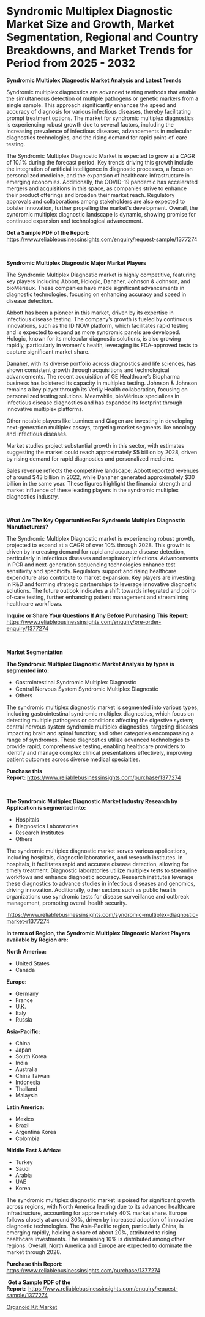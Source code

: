 <p><h1>Syndromic Multiplex Diagnostic Market Size and Growth, Market Segmentation, Regional and Country Breakdowns, and Market Trends for Period from 2025 -  2032</h1></p><p><strong>Syndromic Multiplex Diagnostic Market Analysis and Latest Trends</strong></p>
<p><p>Syndromic multiplex diagnostics are advanced testing methods that enable the simultaneous detection of multiple pathogens or genetic markers from a single sample. This approach significantly enhances the speed and accuracy of diagnosis for various infectious diseases, thereby facilitating prompt treatment options. The market for syndromic multiplex diagnostics is experiencing robust growth due to several factors, including the increasing prevalence of infectious diseases, advancements in molecular diagnostics technologies, and the rising demand for rapid point-of-care testing.</p><p>The Syndromic Multiplex Diagnostic Market is expected to grow at a CAGR of 10.1% during the forecast period. Key trends driving this growth include the integration of artificial intelligence in diagnostic processes, a focus on personalized medicine, and the expansion of healthcare infrastructure in emerging economies. Additionally, the COVID-19 pandemic has accelerated mergers and acquisitions in this space, as companies strive to enhance their product offerings and broaden their market reach. Regulatory approvals and collaborations among stakeholders are also expected to bolster innovation, further propelling the market's development. Overall, the syndromic multiplex diagnostic landscape is dynamic, showing promise for continued expansion and technological advancement.</p></p>
<p><strong>Get a Sample PDF of the Report:&nbsp;</strong> <a href="https://www.reliablebusinessinsights.com/enquiry/request-sample/1377274?utm_campaign=1950&utm_medium=2&utm_source=Github&utm_content=ia&utm_term=13012025&utm_id=syndromic-multiplex-diagnostic">https://www.reliablebusinessinsights.com/enquiry/request-sample/1377274</a></p>
<p>&nbsp;</p>
<p><strong>Syndromic Multiplex Diagnostic Major Market Players</strong></p>
<p><p>The Syndromic Multiplex Diagnostic market is highly competitive, featuring key players including Abbott, Hologic, Danaher, Johnson & Johnson, and bioMérieux. These companies have made significant advancements in diagnostic technologies, focusing on enhancing accuracy and speed in disease detection.</p><p>Abbott has been a pioneer in this market, driven by its expertise in infectious disease testing. The company’s growth is fueled by continuous innovations, such as the ID NOW platform, which facilitates rapid testing and is expected to expand as more syndromic panels are developed. Hologic, known for its molecular diagnostic solutions, is also growing rapidly, particularly in women's health, leveraging its FDA-approved tests to capture significant market share.</p><p>Danaher, with its diverse portfolio across diagnostics and life sciences, has shown consistent growth through acquisitions and technological advancements. The recent acquisition of GE Healthcare’s Biopharma business has bolstered its capacity in multiplex testing. Johnson & Johnson remains a key player through its Verily Health collaboration, focusing on personalized testing solutions. Meanwhile, bioMérieux specializes in infectious disease diagnostics and has expanded its footprint through innovative multiplex platforms.</p><p>Other notable players like Luminex and Qiagen are investing in developing next-generation multiplex assays, targeting market segments like oncology and infectious diseases. </p><p>Market studies project substantial growth in this sector, with estimates suggesting the market could reach approximately $5 billion by 2028, driven by rising demand for rapid diagnostics and personalized medicine.</p><p>Sales revenue reflects the competitive landscape: Abbott reported revenues of around $43 billion in 2022, while Danaher generated approximately $30 billion in the same year. These figures highlight the financial strength and market influence of these leading players in the syndromic multiplex diagnostics industry.</p></p>
<p>&nbsp;</p>
<p><strong>What Are The Key Opportunities For Syndromic Multiplex Diagnostic Manufacturers?</strong></p>
<p><p>The Syndromic Multiplex Diagnostic market is experiencing robust growth, projected to expand at a CAGR of over 10% through 2028. This growth is driven by increasing demand for rapid and accurate disease detection, particularly in infectious diseases and respiratory infections. Advancements in PCR and next-generation sequencing technologies enhance test sensitivity and specificity. Regulatory support and rising healthcare expenditure also contribute to market expansion. Key players are investing in R&D and forming strategic partnerships to leverage innovative diagnostic solutions. The future outlook indicates a shift towards integrated and point-of-care testing, further enhancing patient management and streamlining healthcare workflows.</p></p>
<p><strong>Inquire or Share Your Questions If Any Before Purchasing This Report:</strong> <a href="https://www.reliablebusinessinsights.com/enquiry/pre-order-enquiry/1377274?utm_campaign=1950&utm_medium=2&utm_source=Github&utm_content=ia&utm_term=13012025&utm_id=syndromic-multiplex-diagnostic">https://www.reliablebusinessinsights.com/enquiry/pre-order-enquiry/1377274</a></p>
<p>&nbsp;</p>
<p><strong>Market Segmentation</strong></p>
<p><strong>The Syndromic Multiplex Diagnostic Market Analysis by types is segmented into:</strong></p>
<p><ul><li>Gastrointestinal Syndromic Multiplex Diagnostic</li><li>Central Nervous System Syndromic Multiplex Diagnostic</li><li>Others</li></ul></p>
<p><p>The syndromic multiplex diagnostic market is segmented into various types, including gastrointestinal syndromic multiplex diagnostics, which focus on detecting multiple pathogens or conditions affecting the digestive system; central nervous system syndromic multiplex diagnostics, targeting diseases impacting brain and spinal function; and other categories encompassing a range of syndromes. These diagnostics utilize advanced technologies to provide rapid, comprehensive testing, enabling healthcare providers to identify and manage complex clinical presentations effectively, improving patient outcomes across diverse medical specialties.</p></p>
<p><strong>Purchase this Report:&nbsp;</strong><a href="https://www.reliablebusinessinsights.com/purchase/1377274?utm_campaign=1950&utm_medium=2&utm_source=Github&utm_content=ia&utm_term=13012025&utm_id=syndromic-multiplex-diagnostic">https://www.reliablebusinessinsights.com/purchase/1377274</a></p>
<p>&nbsp;</p>
<p><strong>The Syndromic Multiplex Diagnostic Market Industry Research by Application is segmented into:</strong></p>
<p><ul><li>Hospitals</li><li>Diagnostics Laboratories</li><li>Research Institutes</li><li>Others</li></ul></p>
<p><p>The syndromic multiplex diagnostic market serves various applications, including hospitals, diagnostic laboratories, and research institutes. In hospitals, it facilitates rapid and accurate disease detection, allowing for timely treatment. Diagnostic laboratories utilize multiplex tests to streamline workflows and enhance diagnostic accuracy. Research institutes leverage these diagnostics to advance studies in infectious diseases and genomics, driving innovation. Additionally, other sectors such as public health organizations use syndromic tests for disease surveillance and outbreak management, promoting overall health security.</p></p>
<p><a href="https://www.reliablebusinessinsights.com/syndromic-multiplex-diagnostic-market-r1377274?utm_campaign=1950&utm_medium=2&utm_source=Github&utm_content=ia&utm_term=13012025&utm_id=syndromic-multiplex-diagnostic">&nbsp;https://www.reliablebusinessinsights.com/syndromic-multiplex-diagnostic-market-r1377274</a></p>
<p><strong>In terms of Region, the Syndromic Multiplex Diagnostic Market Players available by Region are:</strong></p>
<p>
    <p> <strong> North America: </strong>
        <ul>
            <li>United States</li>
            <li>Canada</li>
        </ul>
        </p> 
    <p> <strong> Europe: </strong>
        <ul>
            <li>Germany</li>
            <li>France</li>
            <li>U.K.</li>
            <li>Italy</li>
            <li>Russia</li>
        </ul>
        </p> 
    <p> <strong> Asia-Pacific: </strong>
        <ul>
            <li>China</li>
            <li>Japan</li>
            <li>South Korea</li>
            <li>India</li>
            <li>Australia</li>
            <li>China Taiwan</li>
            <li>Indonesia</li>
            <li>Thailand</li>
            <li>Malaysia</li>
        </ul>
        </p> 
    <p> <strong> Latin America: </strong>
        <ul>
            <li>Mexico</li>
            <li>Brazil</li>
            <li>Argentina Korea</li>
            <li>Colombia</li>
        </ul>
        </p> 
    <p> <strong> Middle East & Africa: </strong>
        <ul>
            <li>Turkey</li>
            <li>Saudi</li>
            <li>Arabia</li>
            <li>UAE</li>
            <li>Korea</li>
        </ul>
    </p>
    </p>
<p><p>The syndromic multiplex diagnostic market is poised for significant growth across regions, with North America leading due to its advanced healthcare infrastructure, accounting for approximately 40% market share. Europe follows closely at around 30%, driven by increased adoption of innovative diagnostic technologies. The Asia-Pacific region, particularly China, is emerging rapidly, holding a share of about 20%, attributed to rising healthcare investments. The remaining 10% is distributed among other regions. Overall, North America and Europe are expected to dominate the market through 2028.</p></p>
<p><strong>Purchase this Report: </strong><a href="https://www.reliablebusinessinsights.com/purchase/1377274?utm_campaign=1950&utm_medium=2&utm_source=Github&utm_content=ia&utm_term=13012025&utm_id=syndromic-multiplex-diagnostic">https://www.reliablebusinessinsights.com/purchase/1377274</a></p>
<p>&nbsp;<strong>Get a Sample PDF of the Report:&nbsp;&nbsp;</strong><a href="https://www.reliablebusinessinsights.com/enquiry/request-sample/1377274?utm_campaign=1950&utm_medium=2&utm_source=Github&utm_content=ia&utm_term=13012025&utm_id=syndromic-multiplex-diagnostic">https://www.reliablebusinessinsights.com/enquiry/request-sample/1377274</a></p>
<p><strong></strong></p>
<p><p><a href="https://github.com/XavierTyler76/Market-Research-Report-List-1/blob/main/organoid-kit-market.md?utm_campaign=1950&utm_medium=2&utm_source=Github&utm_content=ia&utm_term=13012025&utm_id=syndromic-multiplex-diagnostic">Organoid Kit Market</a></p></p>